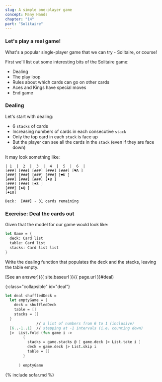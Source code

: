 ```yaml
---
slug: A simple one-player game
concept: Many Hands
chapter: "14"
part: "Solitaire"
---
```


### Let's play a real game!

What's a popular single-player game that we can try - Solitaire, or course!

First we'll list out some interesting bits of the Solitaire game:
- Dealing
- The play loop
- Rules about which cards can go on other cards
- Aces and Kings have special moves
- End game

### Dealing
Let's start with dealing:
  - 6 `stacks` of cards
  - Increasing numbers of cards in each consecutive `stack`
  - Only the top card in each `stack` is face up
  - But the player can see all the cards in the `stack` (even if they are face down)

It may look something like:
```
| 1  |  2  |  3  |  4  |  5  |  6  |
[###] [###] [###] [###] [###] [♥A ]
[###] [###] [###] [###] [♥K ]     
[###] [###] [###] [♦8 ]          
[###] [###] [♠8 ]               
[###] [♠Q ]                    
[♠10]                         

Deck:  [###] - 31 cards remaining
```

### Exercise: Deal the cards out

Given that the model for our game would look like:
```fsharp
let Game = {
  deck: Card list
  table: Card list
  stacks: Card list list
}
```

Write the dealing function that populates the deck and the stacks, leaving the table empty.

[See an answer]({{ site.baseurl }}{{ page.url }}#deal)

{:class="collapsible" id="deal"}
```fsharp
let deal shuffledDeck = 
  let emptyGame = {
    deck = shuffledDeck
    table = []
    stacks = []
  }
              // a list of numbers from 6 to 1 (inclusive)
  [6..-1..1]  // stepping at -1 intervals (i.e. counting down)
  |>  List.fold (fun game i -> 
        {
          stacks = game.stacks @ [ game.deck |> List.take i ]
          deck = game.deck |> List.skip i
          table = []
        }
      
      ) emptyGame
``` 

{% include sofar.md %}


<!-- 
__Play loop__: 
  - Take 3 cards from the remainder of the `deck`, place them on the `table`, and display the top one only to the player
  - Player can move the top card on the `table` onto a selected `stack`.  This reveals the next card in the `table` until there are no more on the `table`
  - Player may also choose to move a subset of the top-most face-up cards in a `stack` to the top of another `stack`.  If this reveals a face-down card on a `stack`, then it is turned face-up.

```
========= Solitaire ==========
| 1 |  2 |  3 |  4 |  5 |  6 |
[##] [##] [##] [##] [##] [♠9]
[##] [##] [##] [##] [♣Q]
[##] [##] [##] [♠2]
[##] [##] [♥8]
[##] [♦K]
[♦4]
--space--
Table: [##][##][♦5]
Deck : [##] - 32 Cards remaining
<t>able cards, <1-6> put on stack, <q>uit
```

So that means we have more "rows" to display for our game:
- Header - _1_
- Stack number - _1_
- Stacks - _6_
- A spacer - _1_
- Table  - _1_
- Deck - _1_
- Prompt - _1_
- __Total: 12__ -->